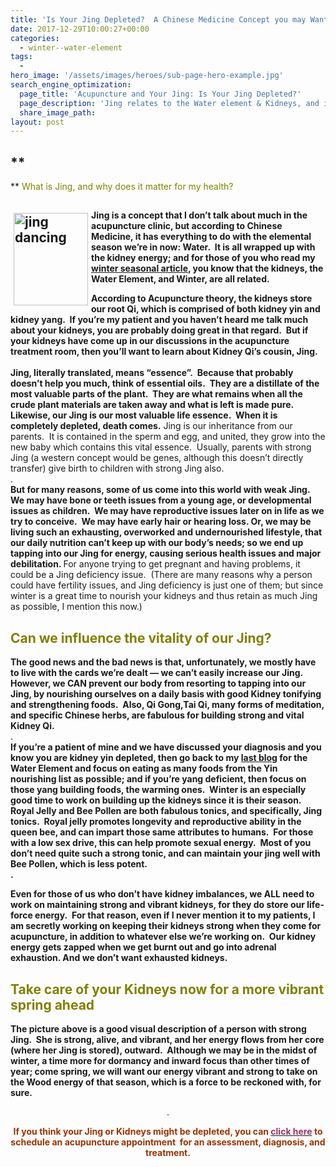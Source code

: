 ```yaml
---
title: 'Is Your Jing Depleted?  A Chinese Medicine Concept you may Want to Know About'
date: 2017-12-29T10:00:27+00:00
categories:
  - winter--water-element
tags:
  -
hero_image: '/assets/images/heroes/sub-page-hero-example.jpg'
search_engine_optimization:
  page_title: 'Acupuncture and Your Jing: Is Your Jing Depleted?'
  page_description: 'Jing relates to the Water element & Kidneys, and is our root, constitutional Qi which we must not deplete. Explains what jing is and why it matters. '
  share_image_path:
layout: post
---
```

## **
  
** <span style="color: #808000;">What is Jing, and why does it matter for my health?</span>

## <img src="http://ih.constantcontact.com/fs085/1102844965003/img/95.jpg" alt="jing dancing" width="119" height="148" align="left" border="0" hspace="5" vspace="5" />

**Jing is a concept that I don&#8217;t talk about much in the acupuncture clinic, but according to Chinese Medicine, it has everything to do with the elemental season we&#8217;re in now: Water.  It is all wrapped up with the kidney energy; and for those of you who read my <a title="The Depths of the Water Element will Keep you Balanced this Winter" href="http://www.wisdomwaysacupuncture.com/2015/01/12/the-depths-of-water-will-keep-you-balanced-this-winter/" target="_blank" rel="noopener">winter seasonal article</a>, you know that the kidneys, the Water Element, and Winter, are all related.**

<div>
  <strong>According to Acupuncture theory, the kidneys store our root Qi, which is comprised of both kidney yin and kidney yang.  If you&#8217;re my patient and you haven&#8217;t heard me talk much about your kidneys, you are probably doing great in that regard.  But if your kidneys have come up in our discussions in the acupuncture treatment room, then you&#8217;ll want to learn about Kidney Qi&#8217;s cousin, Jing.</strong>
</div>

<div>
  <strong> </strong>
</div>

<div>
  <strong>Jing, literally translated, means &#8220;essence&#8221;.  Because that probably doesn&#8217;t help you much, think of essential oils.  They are a distillate of the most valuable parts of the plant.  They are what remains when all the crude plant materials are taken away and what is left is made pure. Likewise, our Jing is our most valuable life essence.  When it is completely depleted, death comes.</strong> Jing is our inheritance from our parents.  It is contained in the sperm and egg, and united, they grow into the new baby which contains this vital essence.  Usually, parents with strong Jing (a western concept would be genes, although this doesn&#8217;t directly transfer) give birth to children with strong Jing also.
</div>

<div>
  .
</div>

<div>
</div>

<div>
  <strong>But for many reasons, some of us come into this world with weak Jing.  We may have bone or teeth issues from a young age, or developmental issues as children.  We may have reproductive issues later on in life as we try to conceive.  We may have early hair or hearing loss. Or, we may be living such an exhausting, overworked and undernourished lifestyle, that our daily nutrition can&#8217;t keep up with our body&#8217;s needs; so we end up tapping into our Jing for energy, causing serious health issues and major debilitation. </strong>For anyone trying to get pregnant and having problems, it could be a Jing deficiency issue.  (There are many reasons why a person could have fertility issues, and Jing deficiency is just one of them; but since winter is a great time to nourish your kidneys and thus retain as much Jing as possible, I mention this now.)
</div>

<div>
</div>

## <span style="color: #808000;">Can we influence the vitality of our Jing?</span>

<div>
  <strong>The good news and the bad news is that, unfortunately, we mostly have to live with the cards we&#8217;re dealt &#8212; we can&#8217;t easily increase our Jing.  However, we CAN prevent our body from resorting to tapping into our Jing, by nourishing ourselves on a daily basis with good Kidney tonifying and strengthening foods.  Also, Qi Gong,Tai Qi, many forms of meditation, and specific Chinese herbs, are fabulous for building strong and vital Kidney Qi.</strong>
</div>

<div>
  .
</div>

<div>
  <strong>If you&#8217;re a patient of mine and we have discussed your diagnosis and you know you are kidney yin depleted, then go back to my <a title="The Depths of the Water Element will Keep you Balanced this Winter" href="http://www.wisdomwaysacupuncture.com/2015/01/12/the-depths-of-water-will-keep-you-balanced-this-winter/" target="_blank" rel="noopener">last blog</a> for the Water Element and focus on eating as many foods from the Yin nourishing list as possible; and if you&#8217;re yang deficient, then focus on those yang building foods, the warming ones.  Winter is an especially good time to work on building up the kidneys since it is their season.  Royal Jelly and Bee Pollen are both fabulous tonics, and specifically, Jing tonics.  Royal jelly promotes longevity and reproductive ability in the queen bee, and can impart those same attributes to humans.  For those with a low sex drive, this can help promote sexual energy.  Most of you don&#8217;t need quite such a strong tonic, and can maintain your jing well with Bee Pollen, which is less potent. </strong>
</div>

<div>
  <strong>.</strong>
</div>

<div>
  <p>
    <strong>Even for those of us who don&#8217;t have kidney imbalances, we ALL need to work on maintaining strong and vibrant kidneys, for they do store our life-force energy.  For that reason, even if I never mention it to my patients, I am secretly working on keeping their kidneys strong when they come for acupuncture, in addition to whatever else we&#8217;re working on.  Our kidney energy gets zapped when we get burnt out and go into adrenal exhaustion. And we don&#8217;t want exhausted kidneys. </strong>
  </p>
  
  <h2>
    <span style="color: #808000;">Take care of your Kidneys now for a more vibrant spring ahead</span>
  </h2>
  
  <p>
    <strong>The picture above is a good visual description of a person with strong Jing.  She is strong, alive, and vibrant, and her energy flows from her core (where her Jing is stored), outward.  Although we may be in the midst of winter, a time more for dormancy and inward focus than other times of year; come spring, we will want our energy vibrant and strong to take on the Wood energy of that season, which is a force to be reckoned with, for sure.</strong>
  </p>
  
  <p style="text-align: center;">
    .
  </p>
  
  <p style="text-align: center;">
    <strong><span style="color: #993300;">If you think your Jing or Kidneys might be depleted, you can <span style="color: #993366;"><a title="Online Acupuncture Scheduling" href="http://www.wisdomwaysacupuncture.com/acupuncture-appointment-scheduling/" target="_blank" rel="noopener"><span style="color: #993366;">click here</span></a></span> to schedule an acupuncture appointment  for an assessment, diagnosis, and treatment.</span></strong>
  </p>
  
  <p>
    &nbsp;
  </p>
</div>